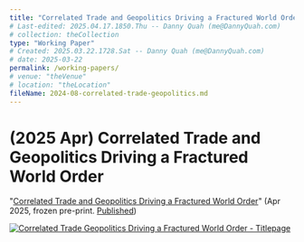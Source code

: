 ```yaml
---
title: "Correlated Trade and Geopolitics Driving a Fractured World Order"
# Last-edited: 2025.04.17.1850.Thu -- Danny Quah (me@DannyQuah.com)
# collection: theCollection
type: "Working Paper"
# Created: 2025.03.22.1728.Sat -- Danny Quah (me@DannyQuah.com)
# date: 2025-03-22
permalink: /working-papers/
# venue: "theVenue"
# location: "theLocation"
fileName: 2024-08-correlated-trade-geopolitics.md
---
```

# (2025 Apr) Correlated Trade and Geopolitics Driving a Fractured World Order
"<a href="https://DannyQuah.github.io/Storage/2024.08-Danny.Quah-Correlated-Trade-Geopolitics-Fractured-Order.pdf">Correlated Trade and Geopolitics Driving a Fractured World Order</a>" (Apr 2025, frozen pre-print.  <a href="
https://DannyQuah.github.io/publications/2025-04-Danny.Quah-Correlated-Trade-Geopolitics-Fractured-Order-NEO">Published</a>)

[<img src="https://dannyquah.github.io/Storage/2024.08-Danny.Quah-Correlated-Trade-Geopolitics-Fractured-Order-titlepage.png" alt = "Correlated Trade Geopolitics Driving a Fractured World Order - Titlepage"/>](https://dannyquah.github.io/Storage/2024.08-Danny.Quah-Correlated-Trade-Geopolitics-Fractured-Order.pdf)

<!---
   Invisible section // 2024-08-correlated-trade-geopolitics.md
-->

